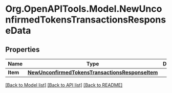 # Org.OpenAPITools.Model.NewUnconfirmedTokensTransactionsResponseData

## Properties

Name | Type | Description | Notes
------------ | ------------- | ------------- | -------------
**Item** | [**NewUnconfirmedTokensTransactionsResponseItem**](NewUnconfirmedTokensTransactionsResponseItem.md) |  | 

[[Back to Model list]](../README.md#documentation-for-models) [[Back to API list]](../README.md#documentation-for-api-endpoints) [[Back to README]](../README.md)

